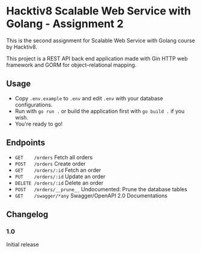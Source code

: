# Hacktiv8 Scalable Web Service with Golang - Assignment 2

This is the second assignment for Scalable Web Service with Golang course by Hacktiv8.

This project is a REST API back end application made with Gin HTTP web framework and GORM for object–relational mapping.  

## Usage

* Copy `.env.example` to `.env` and edit `.env` with your database configurations.
* Run with `go run .` or build the application first with `go build .` if you wish.
* You're ready to go!

## Endpoints

* `GET    /orders` Fetch all orders
* `POST   /orders` Create order
* `GET    /orders/:id` Fetch an order
* `PUT    /orders/:id` Update an order
* `DELETE /orders/:id` Delete an order
* `POST   /orders/__prune__` Undocumented: Prune the database tables
* `GET    /swagger/*any` Swagger/OpenAPI 2.0 Documentations


## Changelog

### 1.0

Initial release
